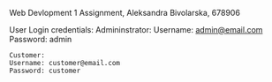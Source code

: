 Web Devlopment 1 Assignment,
Aleksandra Bivolarska, 678906

User Login credentials:
    Admininstrator: 
    Username: admin@email.com
    Password: admin

    Customer:
    Username: customer@email.com
    Password: customer